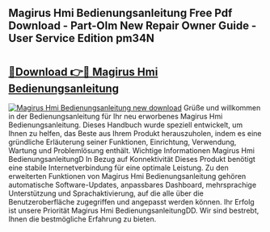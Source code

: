 ## Magirus Hmi Bedienungsanleitung Free Pdf Download - Part-OIm New Repair Owner Guide - User Service Edition pm34N

# <h2><a href="http://df1e42u.blite.top/?on=Magirus+Hmi+Bedienungsanleitung">🔗Download 👉🔴 Magirus Hmi Bedienungsanleitung</a></h2>

[![Magirus Hmi Bedienungsanleitung new download](https://i.imgur.com/lujVjoI.png)](http://df1e42u.blite.top/?on=Magirus+Hmi+Bedienungsanleitung)
Grüße und willkommen in der Bedienungsanleitung für Ihr neu erworbenes Magirus Hmi Bedienungsanleitung. Dieses Handbuch wurde speziell entwickelt, um Ihnen zu helfen, das Beste aus Ihrem Produkt herauszuholen, indem es eine gründliche Erläuterung seiner Funktionen, Einrichtung, Verwendung, Wartung und Problemlösung enthält. Wichtige Informationen Magirus Hmi BedienungsanleitungD In Bezug auf Konnektivität Dieses Produkt benötigt eine stabile Internetverbindung für eine optimale Leistung. Zu den erweiterten Funktionen von Magirus Hmi Bedienungsanleitung gehören automatische Software-Updates, anpassbares Dashboard, mehrsprachige Unterstützung und Sprachaktivierung, auf die alle über die Benutzeroberfläche zugegriffen und angepasst werden können. Ihr Erfolg ist unsere Priorität Magirus Hmi BedienungsanleitungDD. Wir sind bestrebt, Ihnen die bestmögliche Erfahrung zu bieten.
